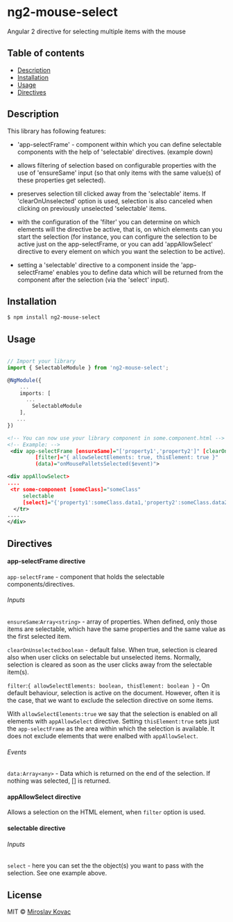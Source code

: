 # ng2-mouse-select
Angular 2 directive for selecting multiple items with the mouse

## Table of contents
<ul>
     <li><a href="#Description">Description</a></li>
    <li><a href="#Installation">Installation</a></li>
    <li><a href="#Usage">Usage</a></li>
    <li><a href="#Directives">Directives</a></li>
</ul>


## Description

This library has following features:

- 'app-selectFrame' - component within which you can define selectable components
  with the help of 'selectable' directives. (example down)

- allows filtering of selection based on configurable properties with the use of 'ensureSame' input (so that only items with the same value(s) of these properties get selected).

- preserves selection till clicked away from the 'selectable' items. If 'clearOnUnselected' option is used, selection is also canceled when clicking on previously unselected 'selectable' items.

- with the configuration of the 'filter' you can determine on which elements will the directive be active, that is, on which elements can you start the selection
  (for instance, you can configure the selection to be active just on the app-selectFrame, or you can add
  'appAllowSelect' directive to every element on which you want the selection to be active).

- setting a 'selectable' directive to a component inside the 'app-selectFrame' enables you to define
  data which will be returned from the component after the selection (via the 'select' input).


## Installation


```bash
$ npm install ng2-mouse-select
```

## Usage

```typescript

// Import your library
import { SelectableModule } from 'ng2-mouse-select';

@NgModule({
    ...
    imports: [
      ...
        SelectableModule
    ],
   ...
})
```

```xml
<!-- You can now use your library component in some.component.html -->
<!-- Example: -->
 <div app-selectFrame [ensureSame]="['property1','property2']" [clearOnUnselected]="false"
         [filter]="{ allowSelectElements: true, thisElement: true }" 
         (data)="onMousePalletsSelected($event)">

<div appAllowSelect>
....
 <tr some-component [someClass]="someClass" 
     selectable
     [select]="{'property1':someClass.data1,'property2':someClass.data2}">
  </tr>
....
</div>

```

## Directives

#### app-selectFrame directive

`app-selectFrame` - component that holds the selectable components/directives.

###### Inputs

`ensureSame`:`Array<string>` - array of properties. When defined, only those items are selectable, which have the same properties and the same value as the first selected item. 

`clearOnUnselected`:`boolean` - default false. When true, selection is cleared also when user clicks on selectable but unselected items. Normally, selection is cleared as soon as the user clicks away from the selectable item(s). 

`filter`:`{ allowSelectElements: boolean, thisElement: boolean }` - On default behaviour, selection is active on the document. However, often it is the case, that we want to exclude the selection directive on some items. 

With `allowSelectElements:true` we say that the selection is enabled on all elements with `appAllowSelect` directive. 
Setting `thisElement:true` sets just the `app-selectFrame` as the area within which the selection is available. It does not exclude elements that were enalbed with `appAllowSelect`.

###### Events 

`data:Array<any>` - Data which is returned on the end of the selection. If nothing was selected, [] is returned. 


#### appAllowSelect directive

Allows a selection on the HTML element, when `filter` option is used.


#### selectable directive

###### Inputs

`select` - here you can set the the object(s) you want to pass with the selection. See one example above.

## License

MIT © [Miroslav Kovac](mailto:miro1.kovac@gmail.com)

